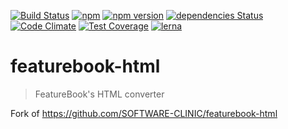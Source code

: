 [![Build Status](https://github.com/viiinzzz/featurebook-js/workflows/CI/badge.svg)](https://github.com/viiinzzz/featurebook-js)
[![npm](https://img.shields.io/npm/dw/@viiinzzz/featurebook-html)](https://www.npmjs.com/package/@viiinzzz/featurebook-html)
[![npm version](https://img.shields.io/npm/v/@viiinzzz/featurebook-html)](https://www.npmjs.com/package/@viiinzzz/featurebook-html)
[![dependencies Status](https://david-dm.org/viiinzzz/featurebook-js/status.svg?path=packages/featurebook-html)](https://david-dm.org/viiinzzz/featurebook-js?path=packages/featurebook-html)
[![Code Climate](https://codeclimate.com/github/viiinzzz/featurebook-js/badges/gpa.svg)](https://codeclimate.com/github/viiinzzz/featurebook-js-html)
[![Test Coverage](https://codeclimate.com/github/viiinzzz/featurebook-js/badges/coverage.svg)](https://codeclimate.com/github/viiinzzz/featurebook-js/coverage)
[![lerna](https://img.shields.io/badge/maintained%20with-lerna-cc00ff.svg)](https://lerna.js.org/)

# featurebook-html

> FeatureBook's HTML converter

Fork of https://github.com/SOFTWARE-CLINIC/featurebook-html
